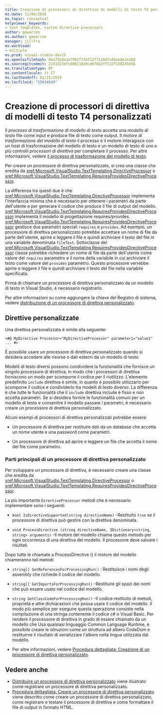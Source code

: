 ```yaml
---
title: Creazione di processori di direttiva di modelli di testo T4 personalizzati
ms.date: 11/04/2016
ms.topic: conceptual
helpviewer_keywords:
- text templates, custom directive processors
author: gewarren
ms.author: gewarren
manager: jillfra
ms.workload:
- multiple
ms.prod: visual-studio-dev15
ms.openlocfilehash: 8da75b9a1e7992f72bf22f7138dfc0bae0e1e28d
ms.sourcegitcommit: 2193323efc608118e0ce6f6b2ff532f158245d56
ms.translationtype: MT
ms.contentlocale: it-IT
ms.lasthandoff: 01/25/2019
ms.locfileid: "55034649"
---
```

# <a name="creating-custom-t4-text-template-directive-processors"></a>Creazione di processori di direttiva di modelli di testo T4 personalizzati

Il *processo di trasformazione di modello di testo* accetta una *modello di testo* file come input e produce file di testo come output. Il *motore di trasformazione del modello di testo* il processo e il motore interagisce con un host di trasformazione del modello di testo e un modello di testo di uno o più controlli *processori di direttiva* per completare il processo. Per altre informazioni, vedere [il processo di trasformazione del modello di testo](../modeling/the-text-template-transformation-process.md).

Per creare un processore di direttiva personalizzato, si crea una classe che eredita da <xref:Microsoft.VisualStudio.TextTemplating.DirectiveProcessor> o <xref:Microsoft.VisualStudio.TextTemplating.RequiresProvidesDirectiveProcessor>.

La differenza tra questi due è che <xref:Microsoft.VisualStudio.TextTemplating.DirectiveProcessor> implementa l'interfaccia minima che è necessario per ottenere i parametri da parte dell'utente e per generare il codice che produce il file di output del modello. <xref:Microsoft.VisualStudio.TextTemplating.RequiresProvidesDirectiveProcessor> implementa il modello di progettazione requires/provides. <xref:Microsoft.VisualStudio.TextTemplating.RequiresProvidesDirectiveProcessor> gestisce due parametri speciali `requires` e `provides`.  Ad esempio, un processore di direttiva personalizzato potrebbe accettare un nome di file da parte dell'utente, aprire e leggere il file e quindi archiviare il testo del file in una variabile denominata `fileText`. Sottoclasse del <xref:Microsoft.VisualStudio.TextTemplating.RequiresProvidesDirectiveProcessor> classe potrebbe richiedere un nome di file da parte dell'utente come valore del `requires` parametro e il nome della variabile in cui archiviare il testo come valore del `provides` parametro. Questo processore verrebbe aprire e leggere il file e quindi archiviare il testo del file nella variabile specificata.

Prima di chiamare un processore di direttiva personalizzato da un modello di testo in Visual Studio, è necessario registrarlo.

Per altre informazioni su come aggiungere la chiave del Registro di sistema, vedere [distribuzione di un processore di direttiva personalizzato](../modeling/deploying-a-custom-directive-processor.md).

## <a name="custom-directives"></a>Direttive personalizzate

Una direttiva personalizzata è simile alla seguente:

`<#@ MyDirective Processor="MyDirectiveProcessor" parameter1="value1" ... #>`

È possibile usare un processore di direttiva personalizzato quando si desidera accedere alle risorse o dati esterni da un modello di testo.

Modelli di testo diversi possono condividere la funzionalità che fornisce un singolo processore di direttiva, in modo che i processori di direttiva forniscono un modo per scomporre il codice per il riutilizzo. L'elemento predefinito `include` direttiva è simile, in quanto è possibile utilizzarlo per scomporre il codice e condividerlo tra modelli di testo diverso. La differenza è che tutte le funzionalità che il `include` direttiva include è fisso e non accetta parametri. Se si desidera fornire le funzionalità comuni per un modello di testo e consentire il modello passare i parametri, è necessario creare un processore di direttiva personalizzato.

Alcuni esempi di processori di direttiva personalizzati potrebbe essere:

-   Un processore di direttiva per restituire dati da un database che accetta un nome utente e una password come parametri.

-   Un processore di direttiva ad aprire e leggere un file che accetta il nome del file come parametro.

### <a name="principal-parts-of-a-custom-directive-processor"></a>Parti principali di un processore di direttiva personalizzato

Per sviluppare un processore di direttiva, è necessario creare una classe che eredita da <xref:Microsoft.VisualStudio.TextTemplating.DirectiveProcessor> o <xref:Microsoft.VisualStudio.TextTemplating.RequiresProvidesDirectiveProcessor>.

La più importante `DirectiveProcessor` metodi che è necessario implementare sono i seguenti.

-   `bool IsDirectiveSupported(string directiveName)` -Restituito `true` se il processore di direttiva può gestire con la direttiva denominata.

-   `void ProcessDirective (string directiveName, IDictionary<string, string> arguments)` -Il motore del modello chiama questo metodo per ogni occorrenza di una direttiva del modello. Il processore deve salvare i risultati.

Dopo tutte le chiamate a ProcessDirective () il motore del modello chiameranno tali metodi:

-   `string[] GetReferencesForProcessingRun()` : Restituisce i nomi degli assembly che richiede il codice del modello.

-   `string[] GetImportsForProcessingRun()` -Restituire gli spazi dei nomi che può essere usato nel codice del modello.

-   `string GetClassCodeForProcessingRun()` -Il codice restituito di metodi, proprietà e altre dichiarazioni che possa usare il codice del modello. Il modo più semplice per eseguire questa operazione consiste nella compilazione di una stringa contenente il codice c# o Visual Basic. Per rendere il processore di direttiva in grado di essere chiamato da un modello che Usa qualsiasi linguaggio Common Language Runtime, è possibile creare le istruzioni come un struttura ad albero CodeDom e restituirne il risultato di serializzare l'albero nella lingua utilizzata dal modello.

-   Per altre informazioni, vedere [Procedura dettagliata: Creazione di un processore di direttiva personalizzato](../modeling/walkthrough-creating-a-custom-directive-processor.md).

## <a name="see-also"></a>Vedere anche

- [Distribuire un processore di direttiva personalizzato](../modeling/deploying-a-custom-directive-processor.md) viene illustrato come registrare un processore di direttiva personalizzato.
- [Procedura dettagliata: Creare un processore di direttiva personalizzato](../modeling/walkthrough-creating-a-custom-directive-processor.md) viene descritto come creare un processore di direttiva personalizzato, come registrare e testare il processore di direttiva e come formattare il file di output in formato HTML.